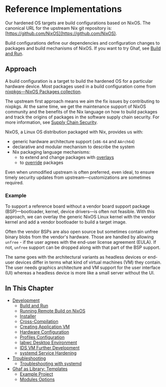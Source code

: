 <!--
    Copyright 2022-2024 TII (SSRC) and the Ghaf contributors
    SPDX-License-Identifier: CC-BY-SA-4.0
-->

# Reference Implementations

Our hardened OS targets are build configurations based on NixOS. The canonical URL for the upstream Nix git repository is: [https://github.com/NixOS](https://github.com/NixOS).

Build configurations define our dependencies and configuration changes to packages and build mechanisms of NixOS. If you want to try Ghaf, see [Build and Run](../ref_impl/build_and_run.md).


## Approach

A build configuration is a target to build the hardened OS for a particular hardware device. Most packages used in a build configuration come from [nixpkgs—NixOS Packages collection](https://github.com/NixOS/nixpkgs).

The upstream first approach means we aim the fix issues by contributing to nixpkgs. At the same time, we get the maintenance support of NixOS community and the benefits of the Nix language on how to build packages and track the origins of packages in the software supply chain security. For more information, see [Supply Chain Security](../scs/scs.md).

NixOS, a Linux OS distribution packaged with Nix, provides us with:

* generic hardware architecture support (``x86-64`` and ``AArch64``)
* declarative and modular mechanism to describe the system
* Nix packaging language mechanisms:
  * to extend and change packages with [overlays](https://nixos.wiki/wiki/Overlays)
  * to [override](https://nixos.org/guides/nix-pills/override-design-pattern.html) packages

Even when unmodified upstream is often preferred, even ideal, to ensure timely security updates from upstream—customizations are sometimes required.


### Example

To support a reference board without a vendor board support package (BSP)—bootloader, kernel, device drivers—is often not feasible. With this approach, we can overlay the generic NixOS Linux kernel with the vendor kernel and add a vendor bootloader to build a target image.

Often the vendor BSPs are also open source but sometimes contain unfree binary blobs from the vendor's hardware. Those are handled by allowing ``unfree`` - if the user agrees with the end-user license agreement (EULA). If not, ``unfree`` support can be dropped along with that part of the BSP support.

The same goes with the architectural variants as headless devices or end-user devices differ in terms what kind of virtual machines (VM) they contain. The user needs graphics architecture and VM support for the user interface (UI) whereas a headless device is more like a small server without the UI.


## In This Chapter

- [Development](./development.md)
   - [Build and Run](./build_and_run.md)
   - [Running Remote Build on NixOS](./remote_build_setup.md)
   - [Installer](./installer.md)
   - [Cross-Compilation](./cross_compilation.md)
   - [Creating Application VM](./creating_appvm.md)
   - [Hardware Configuration](ref_impl/hw-config.md)
   - [Profiles Configuration](ref_impl/profiles-config.md)
   - [labwc Desktop Environment](./labwc.md)
   - [IDS VM Further Development](./idsvm-development.md)
   - [systemd Service Hardening](./systemd-service-config.md)
- [Troubleshooting](../troubleshooting/troubleshooting.md)
  - [Troubleshooting with systemd](../troubleshooting/systemd/systemd_trblsh.md)
- [Ghaf as Library: Templates](./ghaf-based-project.md)
   - [Example Project](./example_project.md)
   - [Modules Options](./modules_options.md)
